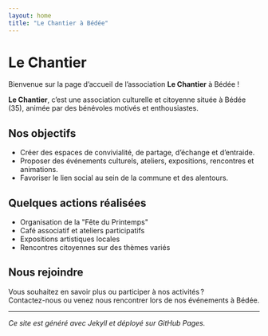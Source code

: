 ```yaml
---
layout: home
title: "Le Chantier à Bédée"
---
```


# Le Chantier

Bienvenue sur la page d’accueil de l’association **Le Chantier** à Bédée !

**Le Chantier**, c’est une association culturelle et citoyenne située à Bédée (35), animée par des bénévoles motivés et enthousiastes.

## Nos objectifs

- Créer des espaces de convivialité, de partage, d’échange et d’entraide.
- Proposer des événements culturels, ateliers, expositions, rencontres et animations.
- Favoriser le lien social au sein de la commune et des alentours.

## Quelques actions réalisées

- Organisation de la "Fête du Printemps"
- Café associatif et ateliers participatifs
- Expositions artistiques locales
- Rencontres citoyennes sur des thèmes variés

## Nous rejoindre

Vous souhaitez en savoir plus ou participer à nos activités ?  
Contactez-nous ou venez nous rencontrer lors de nos événements à Bédée.

---

*Ce site est généré avec Jekyll et déployé sur GitHub Pages.*